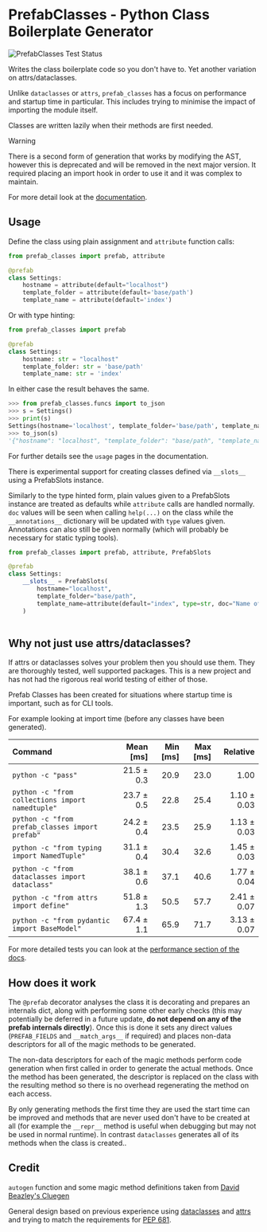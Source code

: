 # PrefabClasses - Python Class Boilerplate Generator  #
![PrefabClasses Test Status](https://github.com/DavidCEllis/PrefabClasses/actions/workflows/auto_test.yml/badge.svg?branch=main)

Writes the class boilerplate code so you don't have to. 
Yet another variation on attrs/dataclasses.

Unlike `dataclasses` or `attrs`, `prefab_classes` has a
focus on performance and startup time in particular.
This includes trying to minimise the impact of importing
the module itself.

Classes are written lazily when their methods are first needed.

> [!WARNING]
> There is a second form of generation that works by modifying the AST, however
> this is deprecated and will be removed in the next major version.
> It required placing an import hook in order to use it and it was complex to maintain.

For more detail look at the [documentation](https://prefabclasses.readthedocs.io).

## Usage ##

Define the class using plain assignment and `attribute` function calls:

```python
from prefab_classes import prefab, attribute

@prefab
class Settings:
    hostname = attribute(default="localhost")
    template_folder = attribute(default='base/path')
    template_name = attribute(default='index')
```

Or with type hinting:

```python
from prefab_classes import prefab

@prefab
class Settings:
    hostname: str = "localhost"
    template_folder: str = 'base/path'
    template_name: str = 'index'
```

In either case the result behaves the same.

```python
>>> from prefab_classes.funcs import to_json
>>> s = Settings()
>>> print(s)
Settings(hostname='localhost', template_folder='base/path', template_name='index')
>>> to_json(s)
'{"hostname": "localhost", "template_folder": "base/path", "template_name": "index"}'
```

For further details see the `usage` pages in the documentation.

There is experimental support for creating classes defined via `__slots__` using a PrefabSlots instance.

Similarly to the type hinted form, plain values given to a PrefabSlots instance are treated as defaults
while `attribute` calls are handled normally. `doc` values will be seen when calling `help(...)` on the class
while the `__annotations__` dictionary will be updated with `type` values given. Annotations can also still
be given normally (which will probably be necessary for static typing tools).

```python
from prefab_classes import prefab, attribute, PrefabSlots

@prefab
class Settings:
    __slots__ = PrefabSlots(
        hostname="localhost",
        template_folder="base/path",
        template_name=attribute(default="index", type=str, doc="Name of the template"),
    )
    
```

## Why not just use attrs/dataclasses? ##

If attrs or dataclasses solves your problem then you should use them.
They are thoroughly tested, well supported packages. This is a new
project and has not had the rigorous real world testing of either
of those.

Prefab Classes has been created for situations where startup time is important, 
such as for CLI tools. 

For example looking at import time (before any classes have been generated).

| Command | Mean [ms] | Min [ms] | Max [ms] | Relative |
|:---|---:|---:|---:|---:|
| `python -c "pass"` | 21.5 ± 0.3 | 20.9 | 23.0 | 1.00 |
| `python -c "from collections import namedtuple"` | 23.7 ± 0.5 | 22.8 | 25.4 | 1.10 ± 0.03 |
| `python -c "from prefab_classes import prefab"` | 24.2 ± 0.4 | 23.5 | 25.9 | 1.13 ± 0.03 |
| `python -c "from typing import NamedTuple"` | 31.1 ± 0.4 | 30.4 | 32.6 | 1.45 ± 0.03 |
| `python -c "from dataclasses import dataclass"` | 38.1 ± 0.6 | 37.1 | 40.6 | 1.77 ± 0.04 |
| `python -c "from attrs import define"` | 51.8 ± 1.3 | 50.5 | 57.7 | 2.41 ± 0.07 |
| `python -c "from pydantic import BaseModel"` | 67.4 ± 1.1 | 65.9 | 71.7 | 3.13 ± 0.07 |


For more detailed tests you can look at the
[performance section of the docs](https://prefabclasses.readthedocs.io/en/latest/extra/performance_tests.html).

## How does it work ##

The `@prefab` decorator analyses the class it is decorating and prepares an internals dict, along
with performing some other early checks (this may potentially be deferred in a future update,
**do not depend on any of the prefab internals directly**). Once this is done it sets any direct
values (`PREFAB_FIELDS` and `__match_args__` if required) and places non-data descriptors for
all of the magic methods to be generated.

The non-data descriptors for each of the magic methods perform code generation when first called
in order to generate the actual methods. Once the method has been generated, the descriptor is 
replaced on the class with the resulting method so there is no overhead regenerating the method
on each access. 

By only generating methods the first time they are used the start time can be
improved and methods that are never used don't have to be created at all (for example the 
`__repr__` method is useful when debugging but may not be used in normal runtime). In contrast
`dataclasses` generates all of its methods when the class is created..

## Credit ##

`autogen` function and some magic method definitions taken from 
[David Beazley's Cluegen](https://github.com/dabeaz/cluegen)

General design based on previous experience using
[dataclasses](https://docs.python.org/3/library/dataclasses.html)
and [attrs](https://www.attrs.org/en/stable/) and trying to match the 
requirements for [PEP 681](https://peps.python.org/pep-0681/).
